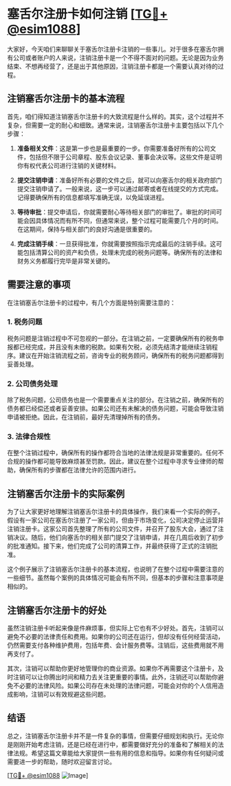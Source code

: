 # 塞舌尔注册卡如何注销 [[TG💪+ @esim1088](https://t.me/s/esim1088)]

大家好，今天咱们来聊聊关于塞舌尔注册卡注销的一些事儿。对于很多在塞舌尔拥有公司或者账户的人来说，注销注册卡是一个不得不面对的问题。无论是因为业务结束、不想再经营了，还是出于其他原因，注销注册卡都是一个需要认真对待的过程。

## 注销塞舌尔注册卡的基本流程

首先，咱们得知道注销塞舌尔注册卡的大致流程是什么样的。其实，这个过程并不复杂，但需要一定的耐心和细致。通常来说，注销塞舌尔注册卡主要包括以下几个步骤：

1. **准备相关文件**：这是第一步也是最重要的一步。你需要准备好所有的公司文件，包括但不限于公司章程、股东会议记录、董事会决议等。这些文件是证明你有权代表公司进行注销的关键材料。

2. **提交注销申请**：准备好所有必要的文件之后，就可以向塞舌尔的相关政府部门提交注销申请了。一般来说，这一步可以通过邮寄或者在线提交的方式完成。记得要确保所有的信息都填写准确无误，以免延误进程。

3. **等待审批**：提交申请后，你就需要耐心等待相关部门的审批了。审批的时间可能会因具体情况而有所不同，但通常来说，整个过程可能需要几个月的时间。在这期间，保持与相关部门的良好沟通是很重要的。

4. **完成注销手续**：一旦获得批准，你就需要按照指示完成最后的注销手续。这可能包括清算公司的资产和负债，处理未完成的税务问题等。确保所有的法律和财务义务都履行完毕是非常关键的。

## 需要注意的事项

在注销塞舌尔注册卡的过程中，有几个方面是特别需要注意的：

### 1. **税务问题**

税务问题是注销过程中不可忽视的一部分。在注销之前，一定要确保所有的税务申报都已经完成，并且没有未缴的税款。如果有欠税，必须先结清才能继续注销程序。建议在开始注销流程之前，咨询专业的税务顾问，确保所有的税务问题都得到妥善处理。

### 2. **公司债务处理**

除了税务问题，公司债务也是一个需要重点关注的部分。在注销之前，确保所有的债务都已经偿还或者妥善安排。如果公司还有未解决的债务问题，可能会导致注销申请被拒绝。因此，在注销前，最好先清理掉所有的债务。

### 3. **法律合规性**

在整个注销过程中，确保所有的操作都符合当地的法律法规是非常重要的。任何不合规的操作都可能导致麻烦甚至罚款。因此，建议在整个过程中寻求专业律师的帮助，确保所有的步骤都在法律允许的范围内进行。

## 注销塞舌尔注册卡的实际案例

为了让大家更好地理解注销塞舌尔注册卡的具体操作，我们来看一个实际的例子。假设有一家公司在塞舌尔注册了一家公司，但由于市场变化，公司决定停止运营并注销注册卡。这家公司首先整理了所有的公司文件，并召开了股东大会，通过了注销决议。随后，他们向塞舌尔的相关部门提交了注销申请，并在几周后收到了初步的批准通知。接下来，他们完成了公司的清算工作，并最终获得了正式的注销批准。

这个例子展示了注销塞舌尔注册卡的基本流程，也说明了在整个过程中需要注意的一些细节。虽然每个案例的具体情况可能会有所不同，但基本的步骤和注意事项是相似的。

## 注销塞舌尔注册卡的好处

虽然注销注册卡听起来像是件麻烦事，但实际上它也有不少好处。首先，注销可以避免不必要的法律责任和费用。如果你的公司还在运行，但却没有任何经营活动，仍然需要支付各种维护费用，包括年费、会计服务费等。注销后，这些费用就不用再支付了。

其次，注销可以帮助你更好地管理你的商业资源。如果你不再需要这个注册卡，及时注销可以让你腾出时间和精力去关注更重要的事情。此外，注销还可以帮助你避免不必要的法律风险。如果公司存在未处理的法律问题，可能会对你的个人信用造成影响，注销可以有效规避这些问题。

## 结语

总之，注销塞舌尔注册卡并不是一件复杂的事情，但需要仔细规划和执行。无论你是刚刚开始考虑注销，还是已经在进行中，都需要做好充分的准备和了解相关的法律法规。希望这篇文章能给大家提供一些有用的信息和指导。如果你有任何疑问或需要进一步的帮助，随时欢迎留言讨论。

[[TG💪+ @esim1088](https://t.me/s/esim1088) ![Image](https://i.postimg.cc/4NQfJmqS/Snipaste-2025-05-13-00-14-12.png)]